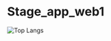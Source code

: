 # Stage_app_web1

![Top Langs](https://github-readme-stats.vercel.app/api/top-langs/?username=Hamzaelghazouani1&layout=compact&langs_count=Stage_app_web1&theme=vue-dark)
